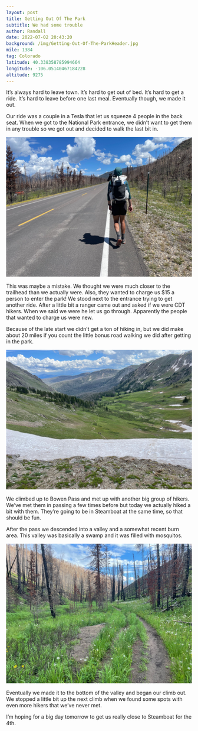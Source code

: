 ```yaml
---
layout: post
title: Getting Out Of The Park
subtitle: We had some trouble
author: Randall
date: 2022-07-02 20:43:20
background: /img/Getting-Out-Of-The-ParkHeader.jpg
mile: 1384
tag: Colorado
latitude: 40.338358785994664
longitude: -106.05140467184228
altitude: 9275
---
```

It’s always hard to leave town. It’s hard to get out of bed. It’s hard to get a ride. It’s hard to leave before one last meal. Eventually though, we made it out.

Our ride was a couple in a Tesla that let us squeeze 4 people in the back seat. When we got to the National Park entrance, we didn’t want to get them in any trouble so we got out and decided to walk the last bit in.

<img src="/img/Getting Out Of The Park0.jpg" class="img-fluid">

This was maybe a mistake. We thought we were much closer to the trailhead than we actually were. Also, they wanted to charge us $15 a person to enter the park! We stood next to the entrance trying to get another ride. After a little bit a ranger came out and asked if we were CDT hikers. When we said we were he let us go through. Apparently the people that wanted to charge us were new.

Because of the late start we didn’t get a ton of hiking in, but we did make about 20 miles if you count the little bonus road walking we did after getting in the park.

<img src="/img/Getting Out Of The Park1.jpg" class="img-fluid">

We climbed up to Bowen Pass and met up with another big group of hikers. We’ve met them in passing a few times before but today we actually hiked a bit with them. They’re going to be in Steamboat at the same time, so that should be fun.

After the pass we descended into a valley and a somewhat recent burn area. This valley was basically a swamp and it was filled with mosquitos.

<img src="/img/Getting Out Of The Park2.jpg" class="img-fluid">

Eventually we made it to the bottom of the valley and began our climb out. We stopped a little bit up the next climb when we found some spots with even more hikers that we’ve never met.

I’m hoping for a big day tomorrow to get us really close to Steamboat for the 4th. 